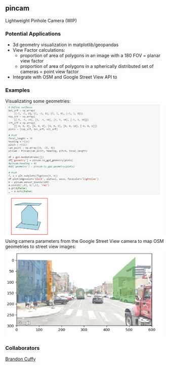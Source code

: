 ## pincam
Lightweight Pinhole Camera (WIP)

### Potential Applications
- 3d geometry visualization in matplotlib/geopandas
- View Factor calculations:
    - proportion of area of polygons in an image with a 180 FOV = planar view factor
    - proportion of area of polygons in a spherically distributed set of cameras = 
	point view factor
- Integrate with OSM and Google Street View API to 

### Examples
Visualizating some geometries:
![x](/resources/imgs/box_example.PNG "x")
Using camera parameters from the Google Street View camera to map OSM geometries 
to street view images:
![x](/resources/imgs/google_street_view_example.PNG "x")

### Collaborators
[Brandon Cuffy](https://github.com/brandicec06)